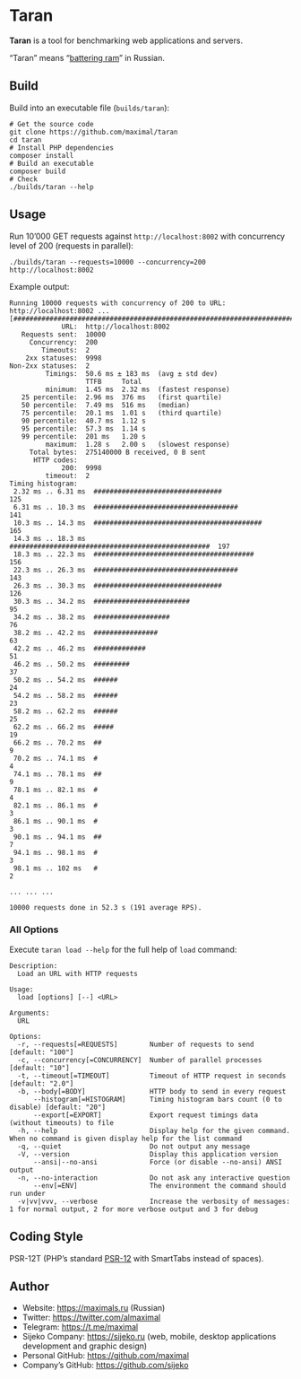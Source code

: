 # Taran

**Taran** is a tool for benchmarking web applications and servers.

“Taran” means “[battering ram](https://en.wikipedia.org/wiki/Battering_ram)” in Russian. 


## Build
Build into an executable file (`builds/taran`):
```shell
# Get the source code
git clone https://github.com/maximal/taran
cd taran
# Install PHP dependencies
composer install
# Build an executable
composer build
# Check
./builds/taran --help
```


## Usage

Run 10’000 GET requests against `http://localhost:8002` with concurrency level of 200 (requests in parallel):
```shell
./builds/taran --requests=10000 --concurrency=200 http://localhost:8002
```

Example output:
```plain
Running 10000 requests with concurrency of 200 to URL: http://localhost:8002 ...
[##############################################################################]
             URL:  http://localhost:8002
   Requests sent:  10000
     Concurrency:  200
        Timeouts:  2
    2xx statuses:  9998
Non-2xx statuses:  2
         Timings:  50.6 ms ± 183 ms  (avg ± std dev)
                   TTFB     Total
         minimum:  1.45 ms  2.32 ms  (fastest response)
   25 percentile:  2.96 ms  376 ms   (first quartile)
   50 percentile:  7.49 ms  516 ms   (median)
   75 percentile:  20.1 ms  1.01 s   (third quartile)
   90 percentile:  40.7 ms  1.12 s
   95 percentile:  57.3 ms  1.14 s
   99 percentile:  201 ms   1.20 s
         maximum:  1.28 s   2.00 s   (slowest response) 
     Total bytes:  275140000 B received, 0 B sent
      HTTP codes:
             200:  9998
         timeout:  2
Timing histogram:
 2.32 ms .. 6.31 ms  ################################                    125
 6.31 ms .. 10.3 ms  ####################################                141
 10.3 ms .. 14.3 ms  ##########################################          165
 14.3 ms .. 18.3 ms  ##################################################  197
 18.3 ms .. 22.3 ms  ########################################            156
 22.3 ms .. 26.3 ms  ####################################                143
 26.3 ms .. 30.3 ms  ################################                    126
 30.3 ms .. 34.2 ms  ########################                            95
 34.2 ms .. 38.2 ms  ###################                                 76
 38.2 ms .. 42.2 ms  ################                                    63
 42.2 ms .. 46.2 ms  #############                                       51
 46.2 ms .. 50.2 ms  #########                                           37
 50.2 ms .. 54.2 ms  ######                                              24
 54.2 ms .. 58.2 ms  ######                                              23
 58.2 ms .. 62.2 ms  ######                                              25
 62.2 ms .. 66.2 ms  #####                                               19
 66.2 ms .. 70.2 ms  ##                                                  9
 70.2 ms .. 74.1 ms  #                                                   4
 74.1 ms .. 78.1 ms  ##                                                  9
 78.1 ms .. 82.1 ms  #                                                   4
 82.1 ms .. 86.1 ms  #                                                   3
 86.1 ms .. 90.1 ms  #                                                   3
 90.1 ms .. 94.1 ms  ##                                                  7
 94.1 ms .. 98.1 ms  #                                                   3
 98.1 ms .. 102 ms   #                                                   2

... ... ...

10000 requests done in 52.3 s (191 average RPS).
```


### All Options
Execute `taran load --help` for the full help of `load` command:

```
Description:
  Load an URL with HTTP requests

Usage:
  load [options] [--] <URL>

Arguments:
  URL

Options:
  -r, --requests[=REQUESTS]        Number of requests to send [default: "100"]
  -c, --concurrency[=CONCURRENCY]  Number of parallel processes [default: "10"]
  -t, --timeout[=TIMEOUT]          Timeout of HTTP request in seconds [default: "2.0"]
  -b, --body[=BODY]                HTTP body to send in every request
      --histogram[=HISTOGRAM]      Timing histogram bars count (0 to disable) [default: "20"]
      --export[=EXPORT]            Export request timings data (without timeouts) to file
  -h, --help                       Display help for the given command. When no command is given display help for the list command
  -q, --quiet                      Do not output any message
  -V, --version                    Display this application version
      --ansi|--no-ansi             Force (or disable --no-ansi) ANSI output
  -n, --no-interaction             Do not ask any interactive question
      --env[=ENV]                  The environment the command should run under
  -v|vv|vvv, --verbose             Increase the verbosity of messages: 1 for normal output, 2 for more verbose output and 3 for debug
```


## Coding Style
PSR-12T (PHP’s standard [PSR-12](https://www.php-fig.org/psr/psr-12/) with SmartTabs instead of spaces).


## Author
* Website: https://maximals.ru (Russian)
* Twitter: https://twitter.com/almaximal
* Telegram: https://t.me/maximal
* Sijeko Company: https://sijeko.ru (web, mobile, desktop applications development and graphic design)
* Personal GitHub: https://github.com/maximal
* Company’s GitHub: https://github.com/sijeko
